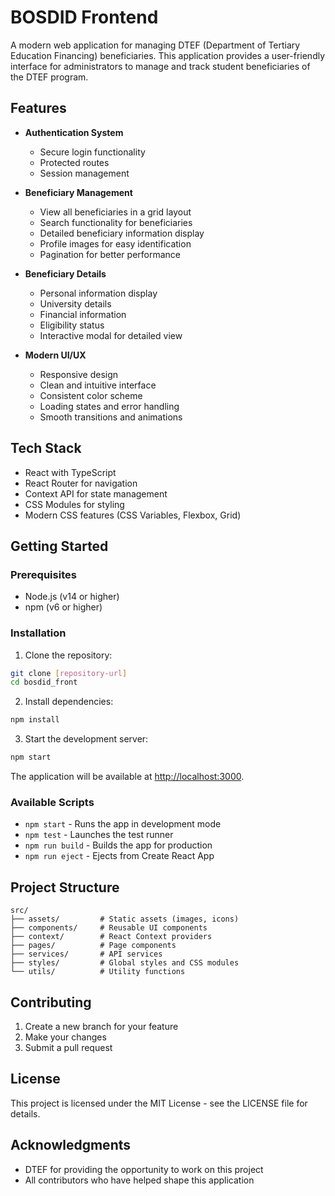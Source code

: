 # BOSDID Frontend

A modern web application for managing DTEF (Department of Tertiary Education Financing) beneficiaries. This application provides a user-friendly interface for administrators to manage and track student beneficiaries of the DTEF program.

## Features

- **Authentication System**
  - Secure login functionality
  - Protected routes
  - Session management

- **Beneficiary Management**
  - View all beneficiaries in a grid layout
  - Search functionality for beneficiaries
  - Detailed beneficiary information display
  - Profile images for easy identification
  - Pagination for better performance

- **Beneficiary Details**
  - Personal information display
  - University details
  - Financial information
  - Eligibility status
  - Interactive modal for detailed view

- **Modern UI/UX**
  - Responsive design
  - Clean and intuitive interface
  - Consistent color scheme
  - Loading states and error handling
  - Smooth transitions and animations

## Tech Stack

- React with TypeScript
- React Router for navigation
- Context API for state management
- CSS Modules for styling
- Modern CSS features (CSS Variables, Flexbox, Grid)

## Getting Started

### Prerequisites

- Node.js (v14 or higher)
- npm (v6 or higher)

### Installation

1. Clone the repository:
```bash
git clone [repository-url]
cd bosdid_front
```

2. Install dependencies:
```bash
npm install
```

3. Start the development server:
```bash
npm start
```

The application will be available at [http://localhost:3000](http://localhost:3000).

### Available Scripts

- `npm start` - Runs the app in development mode
- `npm test` - Launches the test runner
- `npm run build` - Builds the app for production
- `npm run eject` - Ejects from Create React App

## Project Structure

```
src/
├── assets/         # Static assets (images, icons)
├── components/     # Reusable UI components
├── context/        # React Context providers
├── pages/          # Page components
├── services/       # API services
├── styles/         # Global styles and CSS modules
└── utils/          # Utility functions
```

## Contributing

1. Create a new branch for your feature
2. Make your changes
3. Submit a pull request

## License

This project is licensed under the MIT License - see the LICENSE file for details.

## Acknowledgments

- DTEF for providing the opportunity to work on this project
- All contributors who have helped shape this application
